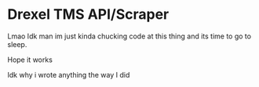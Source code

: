 # Drexel TMS API/Scraper

Lmao Idk man im just kinda chucking code at this thing and its time to go to sleep.

Hope it works

Idk why i wrote anything the way I did
